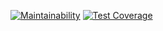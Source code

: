 [![Maintainability](https://api.codeclimate.com/v1/badges/d8177fbf03e929c101a5/maintainability)](https://codeclimate.com/github/Lobstre/java-project-71/maintainability)
[![Test Coverage](https://api.codeclimate.com/v1/badges/d8177fbf03e929c101a5/test_coverage)](https://codeclimate.com/github/Lobstre/java-project-71/test_coverage)